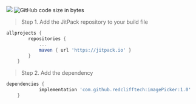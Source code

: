 [![](https://jitpack.io/v/redclifftech/imagePicker.svg)](https://jitpack.io/#redclifftech/imagePicker)
![GitHub code size in bytes](https://img.shields.io/github/languages/code-size/redclifftech/imagePicker)

> Step 1. Add the JitPack repository to your build file

```gradle
allprojects {
		repositories {
			...
			maven { url 'https://jitpack.io' }
		}
	}
  ```
  
  > Step 2. Add the dependency


```gradle
dependencies {
	        implementation 'com.github.redclifftech:imagePicker:1.0'
	}
  ```

